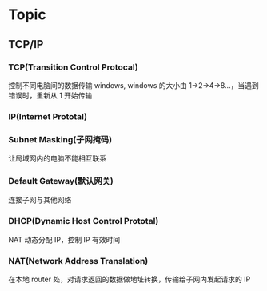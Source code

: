 # Topic

## TCP/IP

### TCP(Transition Control Protocal)

控制不同电脑间的数据传输 windows, windows 的大小由 1->2->4->8...，当遇到错误时，重新从 1 开始传输

### IP(Internet Prototal)

### Subnet Masking(子网掩码)

让局域网内的电脑不能相互联系

### Default Gateway(默认网关)

连接子网与其他网络

### DHCP(Dynamic Host Control Prototal)

NAT
动态分配 IP，控制 IP 有效时间

### NAT(Network Address Translation)

在本地 router 处，对请求返回的数据做地址转换，传输给子网内发起请求的 IP
